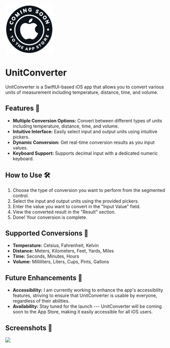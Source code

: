 <img src="https://github.com/bashubb/ScrollSampler-MacOS-version/blob/main/comming_soon_appSTOREICON.png" width="30%">

UnitConverter
=============

UnitConverter is a SwiftUI-based iOS app that allows you to convert various units of measurement including temperature, distance, time, and volume.

Features 🚀
-----------

-   **Multiple Conversion Options:** Convert between different types of units including temperature, distance, time, and volume.
-   **Intuitive Interface:** Easily select input and output units using intuitive pickers.
-   **Dynamic Conversion:** Get real-time conversion results as you input values.
-   **Keyboard Support:** Supports decimal input with a dedicated numeric keyboard.

How to Use 🛠️
--------------

1.  Choose the type of conversion you want to perform from the segmented control.
2.  Select the input and output units using the provided pickers.
3.  Enter the value you want to convert in the "Input Value" field.
4.  View the converted result in the "Result" section.
5.  Done! Your conversion is complete.

Supported Conversions 🔄
------------------------

-   **Temperature:** Celsius, Fahrenheit, Kelvin
-   **Distance:** Meters, Kilometers, Feet, Yards, Miles
-   **Time:** Seconds, Minutes, Hours
-   **Volume:** Milliliters, Liters, Cups, Pints, Gallons

Future Enhancements 🔮
----------------------

-   **Accessibility:** I am currently working to enhance the app's accessibility features, striving to ensure that UnitConverter is usable by everyone, regardless of their abilities.
-   **Availability:** Stay tuned for the launch --- UnitConverter will be coming soon to the App Store, making it easily accessible for all iOS users.

Screenshots 📸
--------------

<img src="https://github.com/bashubb/Unit-Converter/blob/main/UnitConverter_preview.gif">

